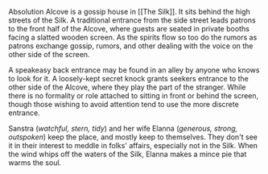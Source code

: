 Absolution Alcove is a gossip house in [[The Silk]]. It sits behind the high streets of the Silk. A traditional entrance from the side street leads patrons to the front half of the Alcove, where guests are seated in private booths  facing a slatted wooden screen. As the spirits flow so too do the rumors as patrons exchange gossip, rumors, and other dealing with the voice on the other side of the screen.

A speakeasy back entrance may be found in an alley by anyone who knows to look for it. A loosely-kept secret knock grants seekers entrance to the other side of the Alcove, where they play the part of the stranger. While there is no formality or role attached to sitting in front or behind the screen, though those wishing to avoid attention tend to use the more discrete entrance.

Sanstra (_watchful, stern, tidy_) and her wife Elanna (_generous, strong, outspoken_) keep the place, and mostly keep to themselves. They don't see it in their interest to meddle in folks' affairs, especially not in the Silk. When the wind whips off the waters of the Silk, Elanna makes a mince pie that warms the soul.


